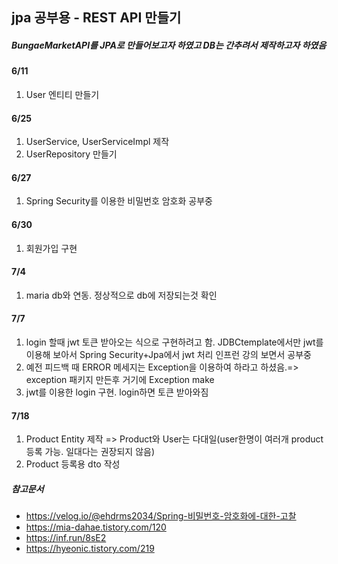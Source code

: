## jpa 공부용 - REST API 만들기
##### BungaeMarketAPI를 JPA로 만들어보고자 하였고 DB는 간추려서 제작하고자 하였음
#### 6/11 
1. User 엔티티 만들기
#### 6/25
1. UserService, UserServiceImpl 제작
2. UserRepository 만들기
#### 6/27
1. Spring Security를 이용한 비밀번호 암호화 공부중
#### 6/30
1. 회원가입 구현
#### 7/4
1. maria db와 연동. 정상적으로 db에 저장되는것 확인 
#### 7/7 
1. login 할때 jwt 토큰 받아오는 식으로 구현하려고 함. JDBCtemplate에서만 jwt를 이용해 보아서 Spring Security+Jpa에서 jwt 처리 인프런 강의 보면서 공부중
2. 예전 피드백 때 ERROR 메세지는 Exception을 이용하여 하라고 하셨음.=> exception 패키지 만든후 거기에 Exception make
3. jwt를 이용한 login 구현. login하면 토큰 받아와짐
#### 7/18
1. Product Entity 제작 => Product와 User는 다대일(user한명이 여러개 product 등록 가능. 일대다는 권장되지 않음)
2. Product 등록용 dto 작성

##### 참고문서
- https://velog.io/@ehdrms2034/Spring-비밀번호-암호화에-대한-고찰
- https://mia-dahae.tistory.com/120
- https://inf.run/8sE2
- https://hyeonic.tistory.com/219